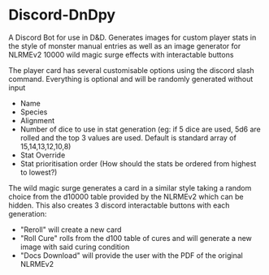 # Discord-DnDpy
A Discord Bot for use in D&D. Generates images for custom player stats in the style of monster manual entries as well as an image generator for NLRMEv2 10000 wild magic surge effects with interactable buttons

The player card has several customisable options using the discord slash command. Everything is optional and will be randomly generated without input
 - Name
 - Species
 - Alignment
 - Number of dice to use in stat generation (eg: if 5 dice are used, 5d6 are rolled and the top 3 values are used. Default is standard array of 15,14,13,12,10,8)
 - Stat Override
 - Stat prioritisation order (How should the stats be ordered from highest to lowest?)

The wild magic surge generates a card in a similar style taking a random choice from the d10000 table provided by the NLRMEv2 which can be hidden. This also creates 3 discord interactable buttons with each generation:
- "Reroll" will create a new card
- "Roll Cure" rolls from the d100 table of cures and will generate a new image with said curing condition
- "Docs Download" will provide the user with the PDF of the original NLRMEv2
